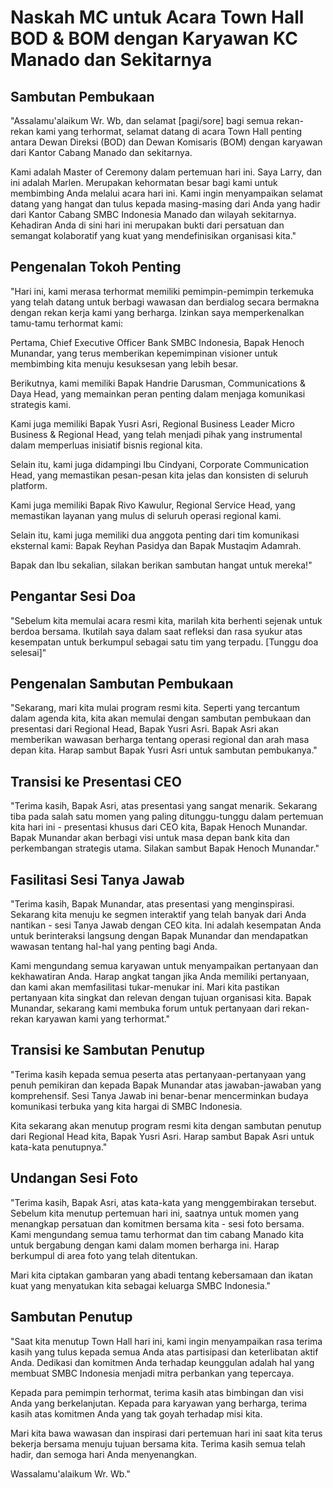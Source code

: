 # Naskah MC untuk Acara Town Hall BOD & BOM dengan Karyawan KC Manado dan Sekitarnya

## Sambutan Pembukaan

"Assalamu'alaikum Wr. Wb, dan selamat [pagi/sore] bagi semua rekan-rekan kami yang terhormat, selamat datang di acara Town Hall penting antara Dewan Direksi (BOD) dan Dewan Komisaris (BOM) dengan karyawan dari Kantor Cabang Manado dan sekitarnya.

Kami adalah Master of Ceremony dalam pertemuan hari ini. Saya Larry, dan ini adalah Marlen. Merupakan kehormatan besar bagi kami untuk membimbing Anda melalui acara hari ini. Kami ingin menyampaikan selamat datang yang hangat dan tulus kepada masing-masing dari Anda yang hadir dari Kantor Cabang SMBC Indonesia Manado dan wilayah sekitarnya. Kehadiran Anda di sini hari ini merupakan bukti dari persatuan dan semangat kolaboratif yang kuat yang mendefinisikan organisasi kita."

## Pengenalan Tokoh Penting

"Hari ini, kami merasa terhormat memiliki pemimpin-pemimpin terkemuka yang telah datang untuk berbagi wawasan dan berdialog secara bermakna dengan rekan kerja kami yang berharga. Izinkan saya memperkenalkan tamu-tamu terhormat kami:

Pertama, Chief Executive Officer Bank SMBC Indonesia, Bapak Henoch Munandar, yang terus memberikan kepemimpinan visioner untuk membimbing kita menuju kesuksesan yang lebih besar.

Berikutnya, kami memiliki Bapak Handrie Darusman, Communications & Daya Head, yang memainkan peran penting dalam menjaga komunikasi strategis kami.

Kami juga memiliki Bapak Yusri Asri, Regional Business Leader Micro Business & Regional Head, yang telah menjadi pihak yang instrumental dalam memperluas inisiatif bisnis regional kita.

Selain itu, kami juga didampingi Ibu Cindyani, Corporate Communication Head, yang memastikan pesan-pesan kita jelas dan konsisten di seluruh platform.

Kami juga memiliki Bapak Rivo Kawulur, Regional Service Head, yang memastikan layanan yang mulus di seluruh operasi regional kami.

Selain itu, kami juga memiliki dua anggota penting dari tim komunikasi eksternal kami: Bapak Reyhan Pasidya dan Bapak Mustaqim Adamrah.

Bapak dan Ibu sekalian, silakan berikan sambutan hangat untuk mereka!"

## Pengantar Sesi Doa

"Sebelum kita memulai acara resmi kita, marilah kita berhenti sejenak untuk berdoa bersama. Ikutilah saya dalam saat refleksi dan rasa syukur atas kesempatan untuk berkumpul sebagai satu tim yang terpadu. [Tunggu doa selesai]"

## Pengenalan Sambutan Pembukaan

"Sekarang, mari kita mulai program resmi kita. Seperti yang tercantum dalam agenda kita, kita akan memulai dengan sambutan pembukaan dan presentasi dari Regional Head, Bapak Yusri Asri. Bapak Asri akan memberikan wawasan berharga tentang operasi regional dan arah masa depan kita. Harap sambut Bapak Yusri Asri untuk sambutan pembukanya."

## Transisi ke Presentasi CEO

"Terima kasih, Bapak Asri, atas presentasi yang sangat menarik. Sekarang tiba pada salah satu momen yang paling ditunggu-tunggu dalam pertemuan kita hari ini - presentasi khusus dari CEO kita, Bapak Henoch Munandar. Bapak Munandar akan berbagi visi untuk masa depan bank kita dan perkembangan strategis utama. Silakan sambut Bapak Henoch Munandar."

## Fasilitasi Sesi Tanya Jawab

"Terima kasih, Bapak Munandar, atas presentasi yang menginspirasi. Sekarang kita menuju ke segmen interaktif yang telah banyak dari Anda nantikan - sesi Tanya Jawab dengan CEO kita. Ini adalah kesempatan Anda untuk berinteraksi langsung dengan Bapak Munandar dan mendapatkan wawasan tentang hal-hal yang penting bagi Anda.

Kami mengundang semua karyawan untuk menyampaikan pertanyaan dan kekhawatiran Anda. Harap angkat tangan jika Anda memiliki pertanyaan, dan kami akan memfasilitasi tukar-menukar ini. Mari kita pastikan pertanyaan kita singkat dan relevan dengan tujuan organisasi kita. Bapak Munandar, sekarang kami membuka forum untuk pertanyaan dari rekan-rekan karyawan kami yang terhormat."

## Transisi ke Sambutan Penutup

"Terima kasih kepada semua peserta atas pertanyaan-pertanyaan yang penuh pemikiran dan kepada Bapak Munandar atas jawaban-jawaban yang komprehensif. Sesi Tanya Jawab ini benar-benar mencerminkan budaya komunikasi terbuka yang kita hargai di SMBC Indonesia.

Kita sekarang akan menutup program resmi kita dengan sambutan penutup dari Regional Head kita, Bapak Yusri Asri. Harap sambut Bapak Asri untuk kata-kata penutupnya."

## Undangan Sesi Foto

"Terima kasih, Bapak Asri, atas kata-kata yang menggembirakan tersebut. Sebelum kita menutup pertemuan hari ini, saatnya untuk momen yang menangkap persatuan dan komitmen bersama kita - sesi foto bersama. Kami mengundang semua tamu terhormat dan tim cabang Manado kita untuk bergabung dengan kami dalam momen berharga ini. Harap berkumpul di area foto yang telah ditentukan.

Mari kita ciptakan gambaran yang abadi tentang kebersamaan dan ikatan kuat yang menyatukan kita sebagai keluarga SMBC Indonesia."

## Sambutan Penutup

"Saat kita menutup Town Hall hari ini, kami ingin menyampaikan rasa terima kasih yang tulus kepada semua Anda atas partisipasi dan keterlibatan aktif Anda. Dedikasi dan komitmen Anda terhadap keunggulan adalah hal yang membuat SMBC Indonesia menjadi mitra perbankan yang tepercaya.

Kepada para pemimpin terhormat, terima kasih atas bimbingan dan visi Anda yang berkelanjutan. Kepada para karyawan yang berharga, terima kasih atas komitmen Anda yang tak goyah terhadap misi kita.

Mari kita bawa wawasan dan inspirasi dari pertemuan hari ini saat kita terus bekerja bersama menuju tujuan bersama kita. Terima kasih semua telah hadir, dan semoga hari Anda menyenangkan.

Wassalamu'alaikum Wr. Wb."